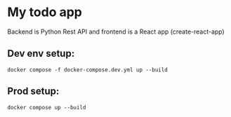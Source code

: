 # My todo app

Backend is Python Rest API and frontend is a React app (create-react-app)

## Dev env setup:

``` 
docker compose -f docker-compose.dev.yml up --build
```

## Prod setup:


``` 
docker compose up --build
```